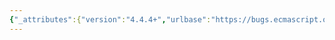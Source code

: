 ```yaml
---
{"_attributes":{"version":"4.4.4+","urlbase":"https://bugs.ecmascript.org/","maintainer":"dherman@mozilla.com"},"bug":{"bug_id":2697,"creation_ts":"2014-04-19 16:23:00 -0700","short_desc":"chapter 14: misc editorial","delta_ts":"2014-06-01 17:57:15 -0700","product":"Draft for 6th Edition","component":"editorial issue","version":"Rev 23: April 5, 2014 Draft","rep_platform":"All","op_sys":"All","bug_status":"RESOLVED","resolution":"FIXED","priority":"Normal","bug_severity":"normal","everconfirmed":true,"reporter":{"uid":"jmdyck","name":"Michael Dyck"},"assigned_to":{"uid":"allen","name":"Allen Wirfs-Brock"},"long_desc":[{"commentid":7844,"comment_count":0,"who":{"uid":"jmdyck","name":"Michael Dyck"},"bug_when":"2014-04-19 16:23:33 -0700","thetext":"----------------------------------------\nIn 14.1.9 \"Static Semantics: IsAnonymousFunctionDefinition ( production) ...\":\n\n{1}\n14.1.9:\n    Rename parameter 'production' to 'assignmentExpr'\n\n{2}\n14.1.9 / para 1:\nThe argument /production/ is is the result of parsing an /AssignmentExpression/.\n    Delete extra \"is\"\n\n----------------------------------------\nIn 14.1.16 \"Static Semantics: ReferencesSuper\":\n\n{3}\n14.1.16 / header:\nStatic Semantics: ReferencesSuper\n    \"ReferencesSuper\" is serif italic, should be sans-serif upright.\n\n{4}\n14.1.16 / group 4 / production:\nFormalParameters : FormalParametersList\n    s|ParametersList|ParameterList|\n\n{5}\n14.1.16 / group 4 / step 1:\nReturn /FormalParametersList/ Contains super.\n    s|ParametersList|ParameterList|\n\n----------------------------------------\nIn 14.1.19 \"Runtime Semantics: EvaluateBody\":\n\n{6}\n14.1.19 / step 3:\nIf /result/.[[type]] is return then return NormalCompletion(/result/.[[value]])\n    Put the first 'return' in sans-serif.\n\n----------------------------------------\nIn 14.1.22 \"Runtime Semantics: Evaluation\":\n\n{7}\n14.1.22 / group 1 / step 1:\nReturn NormalCompletion(empty)\n    Put 'empty' in sans-serif.\n\n{8}\n14.1.22 / group 3 / step 2:\nLet /runningContext/ be running execution context's Lexical Environment.\n    After \"be\", insert \"the\"\n\n----------------------------------------\nIn 14.2 \"Arrow Function Definitions\":\n\n{9}\n14.2 / Syntax / prod 1:\nArrowFunction[...] :\nArrowParameters[...] => ConciseBody[...]\n    Italicize 'ArrowFunction', 'ArrowParameters', 'ConciseBody'.\n\n{10}\n14.2 / Syntax / prod 2:\nArrowParameters[...] :\nBindingIdentifier[...]\n    Italicize 'ArrowParameters', 'BindingIdentifier'.\n\n----------------------------------------\nIn 14.2.2 \"Static Semantics: BoundNames\":\n\n{11}\n14.2.2 / group 1 / production:\nArrowParameters : CoverParenthesizedExpressionAndArrowParameterList\n    'ArrowParameters' and 'CoverParenthesizedExpressionAndArrowParameterList'\n    are in sans-serif italic, should be in serif italic.\n\n----------------------------------------\nIn 14.2.5 \"Static Semantics: CoveredFormalsList\":\n\n{12,13}\n14.2.5 / group 1 / production:\nArrowParameters : BindingIdentifier\n    'ArrowFunction' and 'BindingIdentifier' is in sans-serif italic,\n    should be in serif italic.\n\n----------------------------------------\nIn 14.2.12 \"Static Semantics: ReferencesSuper\":\n\n{14}\n14.2.12 / step 1:\nReturn false.\n    \"false\" is in monospace, should be in serif bold.\n\n----------------------------------------\nIn 14.3.5 \"Static Semantics: PropName\":\n\n{15}\n14.3.5 / header:\nStatic Semantics: PropName\n    \"PropName\" is serif italic, should be sans-serif upright.\n\n----------------------------------------\nIn 14.3.6 \"Static Semantics: ReferencesSuper\":\n\n{16}\n14.3.6 / header:\nStatic Semantics: ReferencesSuper\n    \"ReferenceSuper\" is serif italic, should be sans-serif upright.\n\n----------------------------------------\nIn 14.3.7 \"Static Semantics: SpecialMethod\":\n\n{17}\n14.3.7 / header:\nStatic Semantics: SpecialMethod\n    \"SpecialMethod\" is serif italic, should be sans-serif upright.\n\n----------------------------------------\nIn 14.4.4 \"Static Semantics: Contains\":\n\n{18}\n14.4.4 / group 1 / production:\n... : function * BindingIdentifier ( FormalParameters ) { FunctionBody }\n    Terminal '}' is in serif italic, should be in upright monospace bold.\n\n----------------------------------------\nIn 14.4.10 \"Static Semantics: PropName\":\n\n{19}\n14.4.10 / header:\nStatic Semantics: PropName\n    \"PropName\" is serif italic, should be sans-serif upright.\n\n----------------------------------------\nIn 14.4.11 \"Static Semantics: ReferencesSuper\":\n\n{20}\n14.4.11 / header:\nStatic Semantics: ReferencesSuper\n    \"ReferencesSuper\" is serif italic, should be sans-serif upright.\n\n{21}\n14.4.11 / para 1:\nSee also: 14.1.16, ,14.2.12 14.3.6.\n    Move odd comma from before \"14.2.12\" to after it.\n\n----------------------------------------\nIn 14.4.16 \"Runtime Semantics: Evaluation\":\n\n{22}\n14.4.16 / group 1 / step 1:\nReturn NormalCompletion(empty)\n    Put 'empty' in sans-serif.\n\n{23}\n14.4.16 / group 3 / step 3:\nLet /runningContext/ be running execution context's Lexical Environment.\n    After \"be\", insert \"the\"\n\n{24}\n14.4.16 / group 6 / step 7.a:\nIf /received/.[[type]] is normal, then\n    Put 'normal' in sans-serif.\n\n{25}\n14.4.16 / group 6 / step 7.b.i:\nAssert: /received/.[[type]] is throw.\n    Put 'throw' in sans-serif.\n\n----------------------------------------\nIn 14.5.1 \"Static Semantics: Early Errors\":\n\n{26}\n14.5.1 / group 2 / item 1:\nIt is a Syntax Error if PrototypePropertyNameList of /ClassElementList/\n/contains/ /any/ /duplicate/ /entries/, /unless/ /the/ /following/\n/condition/ /is/ /true/ /for/ /each/ /duplicate/ /entry/: ...\n    De-italicize \"contains any ... duplicate entry\".\n\n{27}\n14.5.1 / group 2 / item 2:\nIt is a Syntax Error if StaticPropertyNameList of /ClassElementList/\n/contains/ /any/ /duplicate/ /entries/, /unless/ /the/ /following/\n/condition/ /is/ /true/ /for/ /each/ /duplicate/ /entry/: ...\n    De-italicize \"contains any ... duplicate entry\".\n\n{28}\n14.5.1 / group 3 / item 1:\nIt is a Syntax Error if PropName of /MethodDefinition/ /is/ \"constructor\"\n/and/ /SpecialMethod/ /of/ /MethodDefinition/ /is/ */true/*.\n    De-italicize \"is\", \"and SpecialMethod of\", \"is true\"\n\n{29}\n14.5.1 / group 4 / item 1:\nIt is a Syntax Error if PropName of /MethodDefinition/ /is/ \"prototype\".\n    De-italicize \"is\"\n\n----------------------------------------\nIn 14.5.4 \"Static Semantics: Contains\":\n\n{30}\n14.5.4 / step 2:\nIf /symbol/ is ClassHeritage, then\n    Italicize \"ClassHeritage\"\n\n----------------------------------------\nIn 14.5.13 \"Static Semantics: PropName\":\n\n{31}\n14.5.13 / header:\nStatic Semantics: PropName\n    \"PropName\" is serif italic, should be sans-serif upright.\n\n----------------------------------------\nIn 14.5.17 \"Runtime Semantics: ClassDefinitionEvaluation\":\n\n{32}\n14.5.17 / step 7:\nIf /constructor/ is empty, then\n    Put 'empty' in sans-serif.\n\n----------------------------------------\nIn 14.6.2.2 \"Expression Rules\"\n\n{33,34}\n14.6.2.2 / group 2 / production:\nExpression:\nAssignmentExpression\n    Italicize 'Expression'\n    Italicize 'AssignmentExpression'\n\nXXXXXXXXXXXXXXXXXXXXXXXXXXXXXXXXXXXXXXXXXXXXXXXXXXXXXXXXXXXXXXXXXXXXXXXXXXXXXXXX"},{"commentid":8298,"comment_count":1,"who":{"uid":"allen","name":"Allen Wirfs-Brock"},"bug_when":"2014-05-10 10:17:21 -0700","thetext":"{1}, the argument isn't always an AssignmentExpression.  Adjusted the comment accordingly.\n\notherwise, all fixed in rev15 editor's draft"},{"commentid":8308,"comment_count":2,"who":{"uid":"jmdyck","name":"Michael Dyck"},"bug_when":"2014-05-10 21:15:15 -0700","thetext":"(In reply to comment #1)\n> {1}, the argument isn't always an AssignmentExpression.  Adjusted the comment\n> accordingly.\n\nAh, I should have looked rather than trust the preamble!"},{"commentid":8774,"comment_count":3,"who":{"uid":"jmdyck","name":"Michael Dyck"},"bug_when":"2014-06-01 17:57:15 -0700","thetext":"confirmed fixed except for:\npart of {28}, re-raised as Bug 2949,\nand {33}, re-raised as Bug 2950."}]}}
---
```

